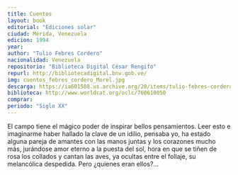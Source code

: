 ```yaml
---
title: Cuentos
layout: book
editorial: "Ediciones solar"
ciudad: Mérida, Venezuela
edicion: 1994
year: 
author: "Tulio Febres Cordero"
nacionalidad: Venezuela
repositorio: "Biblioteca Digital César Rengifo"
repurl: http://bibliotecadigital.bnv.gob.ve/
img: cuentos_febres_cordero_Morel.jpg
descarga: https://ia601508.us.archive.org/20/items/tulio-febres-cordero-cuentos/Tulio-Febres-Cordero-Cuentos.pdf
biblioteca: http://www.worldcat.org/oclc/760610050
comprar: 
periodo: "Siglo XX"
---
```

 

El campo tiene el mágico poder de inspirar bellos pensamientos. Leer esto e imaginarme haber hallado la clave de un idilio, pensaba yo, ha estado alguna pareja de amantes con las manos juntas y los corazones mucho más, jurándose amor eterno a la puesta del sol, hora en que se tiñen de rosa los collados y cantan las aves, ya ocultas entre el follaje, su melancólica despedida. Pero ¿quienes eran ellos?...
